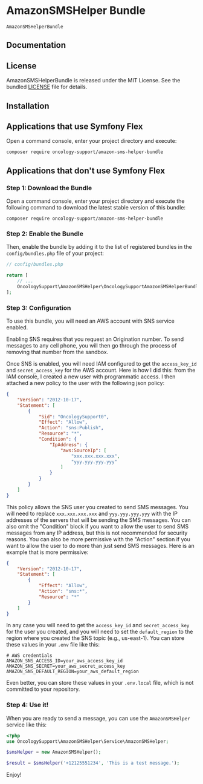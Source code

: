 # AmazonSMSHelper Bundle

`AmazonSMSHelperBundle` 

## Documentation

## License

AmazonSMSHelperBundle is released under the MIT License. See the bundled [LICENSE](LICENSE) file for details.

## Installation

Applications that use Symfony Flex
----------------------------------

Open a command console, enter your project directory and execute:

```console
composer require oncology-support/amazon-sms-helper-bundle
```

Applications that don't use Symfony Flex
----------------------------------------

### Step 1: Download the Bundle

Open a command console, enter your project directory and execute the
following command to download the latest stable version of this bundle:

```console
composer require oncology-support/amazon-sms-helper-bundle
```

### Step 2: Enable the Bundle

Then, enable the bundle by adding it to the list of registered bundles
in the `config/bundles.php` file of your project:

```php
// config/bundles.php

return [
    // ...
    OncologySupport\AmazonSMSHelper\OncologySupportAmazonSMSHelperBundle::class => ['all' => true],
];
```

### Step 3: Configuration

To use this bundle, you will need an AWS account with SNS service enabled.

Enabling SNS requires that you request an Origination number. 
To send messages to any cell phone, you will then go through the process of removing that number from the sandbox.

Once SNS is enabled, you will need IAM configured to get the `access_key_id` and `secret_access_key` for the AWS account.
Here is how I did this: from the IAM console, I created a new user with programmatic access. I then attached a new 
policy to the user with the following json policy:

```json
{
    "Version": "2012-10-17",
    "Statement": [
        {
            "Sid": "OncologySupport0",
            "Effect": "Allow",
            "Action": "sns:Publish",
            "Resource": "*",
            "Condition": {
                "IpAddress": {
                    "aws:SourceIp": [
                        "xxx.xxx.xxx.xxx",
                        "yyy.yyy.yyy.yyy"
                    ]
                }
            }
        }
    ]
}
```
This policy allows the SNS user you created to send SMS messages. 
You will need to replace `xxx.xxx.xxx.xxx` and `yyy.yyy.yyy.yyy` with the IP addresses of the servers 
that will be sending the SMS messages.
You can also omit the "Condition" block if you want to allow the user to send SMS messages from any IP address, 
but this is not recommended for security reasons.
You can also be more permissive with the "Action" section if you want to allow the user to do more than just send SMS messages.
Here is an example that is more permissive:

```json
{
    "Version": "2012-10-17",
    "Statement": [
        {
            "Effect": "Allow",
            "Action": "sns:*",
            "Resource": "*"
        }
    ]
}
```

In any case you will need to get the `access_key_id` and `secret_access_key` for the user you created, 
and you will need to set the `default_region` to the region where you created the SNS topic (e.g., us-east-1). 
You can store these values in your `.env` file like this:

```dotenv
# AWS credentials
AMAZON_SNS_ACCESS_ID=your_aws_access_key_id
AMAZON_SNS_SECRET=your_aws_secret_access_key
AMAZON_SNS_DEFAULT_REGION=your_aws_default_region
```

Even better, you can store these values in your `.env.local` file, which is not committed to your repository.

### Step 4: Use it!
When you are ready to send a message, you can use the `AmazonSMSHelper` service like this:

```php
<?php
use OncologySupport\AmazonSMSHelper\Service\AmazonSMSHelper;

$smsHelper = new AmazonSMSHelper();

$result = $smsHelper('+12125551234', 'This is a test message.');
```

Enjoy!
